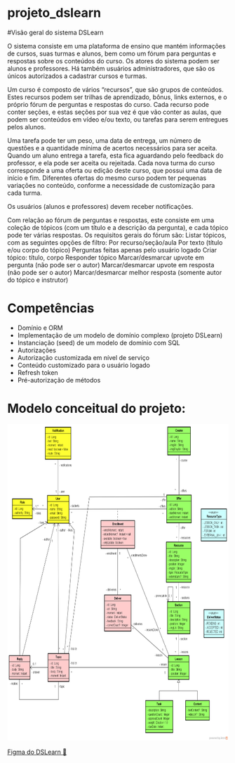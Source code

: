 # projeto_dslearn

#Visão geral do sistema DSLearn

O sistema consiste em uma plataforma de ensino que mantém informações de cursos, suas turmas e alunos, bem como um fórum para perguntas e respostas sobre os conteúdos do curso. Os atores do sistema podem ser alunos e professores. Há também usuários administradores, que são os únicos autorizados a cadastrar cursos e turmas.

Um curso é composto de vários “recursos”, que são grupos de conteúdos. Estes recursos podem ser trilhas de aprendizado, bônus, links externos, e o próprio fórum de perguntas e respostas do curso. Cada recurso pode conter seções, e estas seções por sua vez é que vão conter as aulas, que podem ser conteúdos em vídeo e/ou texto, ou tarefas para serem entregues pelos alunos.

Uma tarefa pode ter um peso, uma data de entrega, um número de questões e a quantidade mínima de acertos necessários para ser aceita. Quando um aluno entrega a tarefa, esta fica aguardando pelo feedback do professor, e ela pode ser aceita ou rejeitada.
Cada nova turma do curso corresponde a uma oferta ou edição deste curso, que possui uma data de início e fim. Diferentes ofertas do mesmo curso podem ter pequenas variações no conteúdo, conforme a necessidade de customização para cada turma.

Os usuários (alunos e professores) devem receber notificações.

Com relação ao fórum de perguntas e respostas, este consiste em uma coleção de tópicos (com um título e a descrição da pergunta), e cada tópico pode ter várias respostas. Os requisitos gerais do fórum são:
Listar tópicos, com as seguintes opções de filtro:
Por recurso/seção/aula
Por texto (título e/ou corpo do tópico)
Perguntas feitas apenas pelo usuário logado
Criar tópico: título, corpo
Responder tópico
Marcar/desmarcar upvote em pergunta (não pode ser o autor)
Marcar/desmarcar upvote em resposta (não pode ser o autor)
Marcar/desmarcar melhor resposta (somente autor do tópico e instrutor)

# Competências
 - Domínio e ORM
 - Implementação de um modelo de domínio complexo (projeto DSLearn)
 - Instanciação (seed) de um modelo de domínio com SQL
 - Autorizações
 - Autorização customizada em nível de serviço
 - Conteúdo customizado para o usuário logado
 - Refresh token
 - Pré-autorização de métodos



# Modelo conceitual do projeto:
<img height="720" width="1280" src="https://github.com/Romariorfr/projeto_dslearn/blob/master/backend/assets/modelo-conceitual-com-forum.png" alt="Sorry"/>

<a href="https://www.figma.com/file/p8Hawp1w5g0pCZ3h3ZsCUd/DSLearn-Bootcamp">Figma do DSLearn :link:</a><br>



